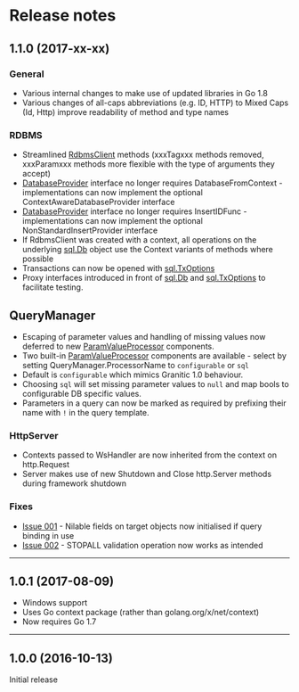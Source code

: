 # Release notes

## 1.1.0  (2017-xx-xx)

### General
 * Various internal changes to make use of updated libraries in Go 1.8
 * Various changes of all-caps abbreviations (e.g. ID, HTTP) to  Mixed Caps (Id, Http) improve readability of method and
 type names

### RDBMS

 * Streamlined [RdbmsClient](https://godoc.org/github.com/graniticio/granitic/rdbms) methods (xxxTagxxx methods removed, xxxParamxxx methods more flexible with the type of arguments they accept)
 * [DatabaseProvider](https://godoc.org/github.com/graniticio/granitic/rdbms) interface no longer requires DatabaseFromContext - implementations can now implement the optional ContextAwareDatabaseProvider interface
 * [DatabaseProvider](https://godoc.org/github.com/graniticio/granitic/rdbms) interface no longer requires InsertIDFunc - implementations can now implement the optional NonStandardInsertProvider interface
 * If RdbmsClient was created with a context, all operations on the underlying [sql.Db](https://golang.org/pkg/database/sql/#Db) object use the Context variants of methods where possible
 * Transactions can now be opened with [sql.TxOptions](https://golang.org/pkg/database/sql/#TxOptions)
 * Proxy interfaces introduced in front of [sql.Db](https://golang.org/pkg/database/sql/#Db) and [sql.TxOptions](https://golang.org/pkg/database/sql/#TxOptions) to facilitate testing.
 
## QueryManager
 
 * Escaping of parameter values and handling of missing values now deferred to new [ParamValueProcessor](https://godoc.org/github.com/graniticio/granitic/dsquery#ParamValueProcessor) components.
 * Two built-in [ParamValueProcessor](https://godoc.org/github.com/graniticio/granitic/dsquery#ParamValueProcessor) components are available - select by setting QueryManager.ProcessorName to <code>configurable</code> or <code>sql</code>
 * Default is <code>configurable</code> which mimics Granitic 1.0 behaviour.
 * Choosing <code>sql</code> will set missing parameter values to <code>null</code> and map bools to configurable DB specific values.
 * Parameters in a query can now be marked as required by prefixing their name with <code>!</code> in the query template.

### HttpServer

 * Contexts passed to WsHandler are now inherited from the context on http.Request
 * Server makes use of new Shutdown and Close http.Server methods during framework shutdown

 
### Fixes

 * [Issue 001](https://github.com/graniticio/granitic/issues/1) - Nilable fields on target objects now initialised if query binding in use
 * [Issue 002](https://github.com/graniticio/granitic/issues/2) - STOPALL validation operation now works as intended
 
<hr/> 

## 1.0.1 (2017-08-09)

 * Windows support
 * Uses Go context package (rather than golang.org/x/net/context)
 * Now requires Go 1.7

<hr/> 

## 1.0.0 (2016-10-13)

Initial release
 
